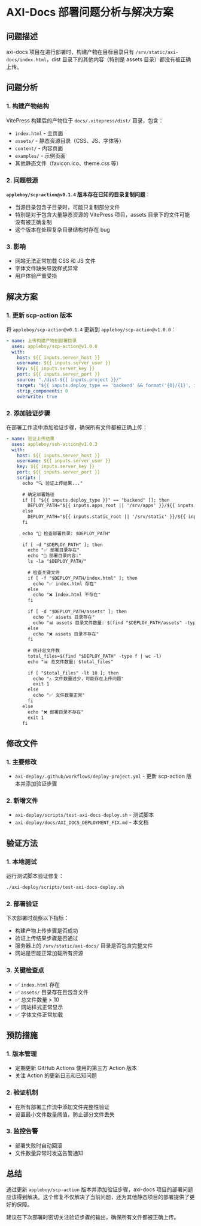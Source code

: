 # AXI-Docs 部署问题分析与解决方案

## 问题描述

axi-docs 项目在进行部署时，构建产物在目标目录只有 `/srv/static/axi-docs/index.html`，dist 目录下的其他内容（特别是 assets 目录）都没有被正确上传。

## 问题分析

### 1. 构建产物结构
VitePress 构建后的产物位于 `docs/.vitepress/dist/` 目录，包含：
- `index.html` - 主页面
- `assets/` - 静态资源目录（CSS、JS、字体等）
- `content/` - 内容页面
- `examples/` - 示例页面
- 其他静态文件（favicon.ico、theme.css 等）

### 2. 问题根源
**`appleboy/scp-action@v0.1.4` 版本存在已知的目录复制问题**：
- 当源目录包含子目录时，可能只复制部分文件
- 特别是对于包含大量静态资源的 VitePress 项目，assets 目录下的文件可能没有被正确复制
- 这个版本在处理复杂目录结构时存在 bug

### 3. 影响
- 网站无法正常加载 CSS 和 JS 文件
- 字体文件缺失导致样式异常
- 用户体验严重受损

## 解决方案

### 1. 更新 scp-action 版本
将 `appleboy/scp-action@v0.1.4` 更新到 `appleboy/scp-action@v1.0.0`：

```yaml
- name: 上传构建产物到部署目录
  uses: appleboy/scp-action@v1.0.0
  with:
    host: ${{ inputs.server_host }}
    username: ${{ inputs.server_user }}
    key: ${{ inputs.server_key }}
    port: ${{ inputs.server_port }}
    source: "./dist-${{ inputs.project }}/"
    target: "${{ inputs.deploy_type == 'backend' && format('{0}/{1}', inputs.apps_root || '/srv/apps', inputs.project) || format('{0}/{1}', inputs.static_root || '/srv/static', inputs.project) }}"
    strip_components: 0
    overwrite: true
```

### 2. 添加验证步骤
在部署工作流中添加验证步骤，确保所有文件都被正确上传：

```yaml
- name: 验证上传结果
  uses: appleboy/ssh-action@v1.0.3
  with:
    host: ${{ inputs.server_host }}
    username: ${{ inputs.server_user }}
    key: ${{ inputs.server_key }}
    port: ${{ inputs.server_port }}
    script: |
      echo "🔍 验证上传结果..."
      
      # 确定部署路径
      if [[ "${{ inputs.deploy_type }}" == "backend" ]]; then
        DEPLOY_PATH="${{ inputs.apps_root || '/srv/apps' }}/${{ inputs.project }}"
      else
        DEPLOY_PATH="${{ inputs.static_root || '/srv/static' }}/${{ inputs.project }}"
      fi
      
      echo "📁 检查部署目录: $DEPLOY_PATH"
      
      if [ -d "$DEPLOY_PATH" ]; then
        echo "✅ 部署目录存在"
        echo "📁 部署目录内容:"
        ls -la "$DEPLOY_PATH/"
        
        # 检查关键文件
        if [ -f "$DEPLOY_PATH/index.html" ]; then
          echo "✅ index.html 存在"
        else
          echo "❌ index.html 不存在"
        fi
        
        if [ -d "$DEPLOY_PATH/assets" ]; then
          echo "✅ assets 目录存在"
          echo "📊 assets 目录文件数量: $(find "$DEPLOY_PATH/assets" -type f | wc -l)"
        else
          echo "❌ assets 目录不存在"
        fi
        
        # 统计总文件数
        total_files=$(find "$DEPLOY_PATH" -type f | wc -l)
        echo "📊 总文件数量: $total_files"
        
        if [ "$total_files" -lt 10 ]; then
          echo "⚠️ 文件数量过少，可能存在上传问题"
          exit 1
        else
          echo "✅ 文件数量正常"
        fi
      else
        echo "❌ 部署目录不存在"
        exit 1
      fi
```

## 修改文件

### 1. 主要修改
- `axi-deploy/.github/workflows/deploy-project.yml` - 更新 scp-action 版本并添加验证步骤

### 2. 新增文件
- `axi-deploy/scripts/test-axi-docs-deploy.sh` - 测试脚本
- `axi-deploy/docs/AXI_DOCS_DEPLOYMENT_FIX.md` - 本文档

## 验证方法

### 1. 本地测试
运行测试脚本验证修复：
```bash
./axi-deploy/scripts/test-axi-docs-deploy.sh
```

### 2. 部署验证
下次部署时观察以下指标：
- 构建产物上传步骤是否成功
- 验证上传结果步骤是否通过
- 服务器上的 `/srv/static/axi-docs/` 目录是否包含完整文件
- 网站是否能正常加载所有资源

### 3. 关键检查点
- ✅ `index.html` 存在
- ✅ `assets/` 目录存在且包含文件
- ✅ 总文件数量 > 10
- ✅ 网站样式正常显示
- ✅ 字体文件正常加载

## 预防措施

### 1. 版本管理
- 定期更新 GitHub Actions 使用的第三方 Action 版本
- 关注 Action 的更新日志和已知问题

### 2. 验证机制
- 在所有部署工作流中添加文件完整性验证
- 设置最小文件数量阈值，防止部分文件丢失

### 3. 监控告警
- 部署失败时自动回滚
- 文件数量异常时发送告警通知

## 总结

通过更新 `appleboy/scp-action` 版本并添加验证步骤，axi-docs 项目的部署问题应该得到解决。这个修复不仅解决了当前问题，还为其他静态项目的部署提供了更好的保障。

建议在下次部署时密切关注验证步骤的输出，确保所有文件都被正确上传。
